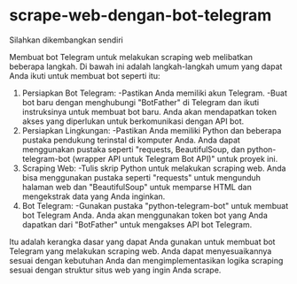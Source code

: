 # scrape-web-dengan-bot-telegram
Silahkan dikembangkan sendiri

Membuat bot Telegram untuk melakukan scraping web melibatkan beberapa langkah. Di bawah ini adalah langkah-langkah umum yang dapat Anda ikuti untuk membuat bot seperti itu:
1. Persiapkan Bot Telegram:
   -Pastikan Anda memiliki akun Telegram.
   -Buat bot baru dengan menghubungi "BotFather" di Telegram dan ikuti instruksinya untuk membuat bot baru. Anda akan mendapatkan token akses yang diperlukan
    untuk berkomunikasi dengan API bot.
2. Persiapkan Lingkungan:
   -Pastikan Anda memiliki Python dan beberapa pustaka pendukung terinstal di komputer Anda. Anda dapat menggunakan pustaka seperti "requests, BeautifulSoup,
    dan python-telegram-bot (wrapper API untuk Telegram Bot API)" untuk proyek ini.
3. Scraping Web:
   -Tulis skrip Python untuk melakukan scraping web. Anda bisa menggunakan pustaka seperti "requests" untuk mengunduh halaman web dan "BeautifulSoup" untuk
    memparse HTML dan mengekstrak data yang Anda inginkan.
4. Bot Telegram:
   -Gunakan pustaka "python-telegram-bot" untuk membuat bot Telegram Anda. Anda akan menggunakan token bot yang Anda dapatkan dari "BotFather" untuk mengakses
    API bot Telegram.

Itu adalah kerangka dasar yang dapat Anda gunakan untuk membuat bot Telegram yang melakukan scraping web. Anda dapat menyesuaikannya sesuai dengan kebutuhan
Anda dan mengimplementasikan logika scraping sesuai dengan struktur situs web yang ingin Anda scrape.
